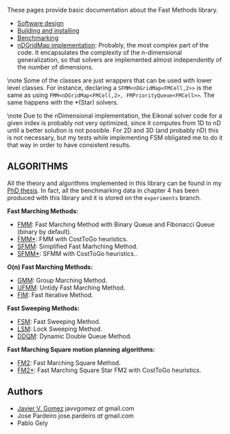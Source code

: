 These pages provide basic documentation about the Fast Methods library.

- [Software design](markdown/design.md)
- [Building and installing](markdown/building.md)
- [Benchmarking](markdown/benchmarking.md)
- [nDGridMap implementation](ndgridmap.pdf): Probably, the most complex part of the code. It encapsulates the complexity of the n-dimensional generalization, so that solvers are implemented almost independently of the number of dimensions.

\note Some of the classes are just wrappers that can be used with lower level classes. For instance, declaring a `SFMM<nDGridMap<FMCell,2>>` is the same as using `FMM<nDGridMap<FMCell,2>, FMPriorityQueue<FMCell>>`. The same happens with the *(Star) solvers.

\note Due to the nDimensional implementation, the Eikonal solver code for a given index is probably not very optimized, since it computes from 1D to nD until a better solution is not possible. For 2D and 3D (and probably nD) this is not necessary, but my tests while implementing FSM obligated me to do it that way in order to have consistent results.


## ALGORITHMS
All the theory and algorithms implemented in this library can be found in my [PhD thesis](phd_thesis.pdf). In fact, all the benchmarking data in chapter 4 has been produced with this library and it is stored on the `experiments` branch.


**Fast Marching Methods:**
- [FMM](http://jvgomez.github.io/fast_methods/classFMM.html): Fast Marching Method with Binary Queue and Fibonacci Queue (binary by default).
- [FMM*](http://jvgomez.github.io/fast_methods/classFMMStar.html): FMM with CostToGo heuristics.
- [SFMM](http://jvgomez.github.io/fast_methods/classSFMM.html): Simplified Fast Marhching Method.
- [SFMM*](http://jvgomez.github.io/fast_methods/classSFMMStar.html): SFMM with CostToGo heuristics..

**O(n) Fast Marching Methods:**
- [GMM](http://jvgomez.github.io/fast_methods/classGMM.html): Group Marching Method.
- [UFMM](http://jvgomez.github.io/fast_methods/classUFMM.html): Untidy Fast Marching Method.
- [FIM](http://jvgomez.github.io/fast_methods/classFIM.html): Fast Iterative Method.

**Fast Sweeping Methods:**
- [FSM](http://jvgomez.github.io/fast_methods/classFSM.html): Fast Sweeping Method.
- [LSM](http://jvgomez.github.io/fast_methods/classLSM.html): Lock Sweeping Method.
- [DDQM](http://jvgomez.github.io/fast_methods/classDDQM.html): Dynamic Double Queue Method.

**Fast Marching Square motion planning algorithms:**
- [FM2](http://jvgomez.github.io/fast_methods/classFM2.html): Fast Marching Square Method.
- [FM2*](http://jvgomez.github.io/fast_methods/classFM2Star.html): Fast Marching Square Star FM2 with CostToGo heuristics.

## Authors
 - [Javier V. Gomez](http://jvgomez.github.io) javvgomez _at_ gmail.com
 - Jose Pardeiro jose.pardeiro _at_ gmail.com
 - Pablo Gely